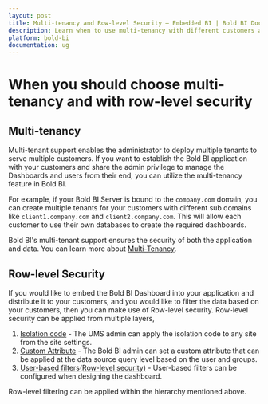 ```yaml
---
layout: post
title: Multi-tenancy and Row-level Security – Embedded BI | Bold BI Docs
description: Learn when to use multi-tenancy with different customers and row-level security in embedded scenarios with Bold BI.
platform: bold-bi
documentation: ug
---
```


# When you should choose multi-tenancy and with row-level security

## Multi-tenancy

Multi-tenant support enables the administrator to deploy multiple tenants to serve multiple customers. If you want to establish the Bold BI application with your customers and share the admin privilege to manage the Dashboards and users from their end, you can utilize the multi-tenancy feature in Bold BI.

For example, if your Bold BI Server is bound to the `company.com` domain, you can create multiple tenants for your customers with different sub domains like `client1.company.com` and `client2.company.com`. This will allow each customer to use their own databases to create the required dashboards.

Bold BI's multi-tenant support ensures the security of both the application and data. You can learn more about [Multi-Tenancy](/multi-tenancy/).

## Row-level Security

If you would like to embed the Bold BI Dashboard into your application and distribute it to your customers, and you would like to filter the data based on your customers, then you can make use of Row-level security. Row-level security can be applied from multiple layers,

1. [Isolation code](/working-with-data-sources/configuring-isolation-code/) - The UMS admin can apply the isolation code to any site from the site settings.
2. [Custom Attribute](/working-with-data-sources/configuring-custom-attribute/) - The Bold BI admin can set a custom attribute that can be applied at the data source query level based on the user and groups.
3. [User-based filters(Row-level security)](/working-with-data-sources/user-filter/) - User-based filters can be configured when designing the dashboard.

Row-level filtering can be applied within the hierarchy mentioned above.


